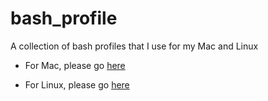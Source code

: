 # bash_profile
A collection of bash profiles that I use for my Mac and Linux

 - For Mac, please go [here](https://github.com/joesan/bash_profile/tree/master/mac)
 
 - For Linux, please go [here](https://github.com/joesan/bash_profile/tree/master/linux)


